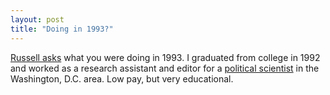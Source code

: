 ```yaml
---
layout: post
title: "Doing in 1993?"
---
```




<a href="http://www.beattie.info/notebook/index.jsp?date=20021015#002353">Russell asks</a> what you were doing in 1993. I graduated from college in 1992 and worked as a research assistant and editor for a <a href="http://policy.gmu.edu/fac/f-bio.htm#Lipset">political scientist</a> in the Washington, D.C. area. Low pay, but very educational.


